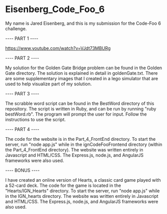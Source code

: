 # Eisenberg_Code_Foo_6

My name is Jared Eisenberg, and this is my submission for the Code-Foo 6 challenge.


---- PART 1 ---- 

https://www.youtube.com/watch?v=VJdt73MBURg


---- PART 2 ----

My solution for the Golden Gate Bridge problem can be found in the Golden Gate directory.
The solution is explained in detail in goldenGate.txt.
There are some supplementary images that I created in a lego simulator that are used to help visualize part of my solution.


---- PART 3 ----

The scrabble word script can be found in the BestWord directory of this repository.
The script is written in Ruby, and can be run by running "ruby bestWord.rb".
The program will prompt the user for input.  Follow the instructions to use the script.


---- PART 4 ----

The code for the website is in the Part_4_FrontEnd directory.
To start the server, run "node app.js" while in the ignCodeFooFrontend directory (within the Part_4_FrontEnd directory).
The website was written entirely in Javascript and HTML/CSS.  The Express.js, node.js, and AngularJS frameworks were also used.


---- BONUS ----

I have created an online version of Hearts, a classic card game played with a 52-card deck.
The code for the game is located in the "Hearts/IGN_Hearts" directory.
To start the server, run "node app.js" while in the IGN_hearts directory.
The website was written entirely in Javascript and HTML/CSS.  The Express.js, node.js, and AngularJS frameworks were also used.
